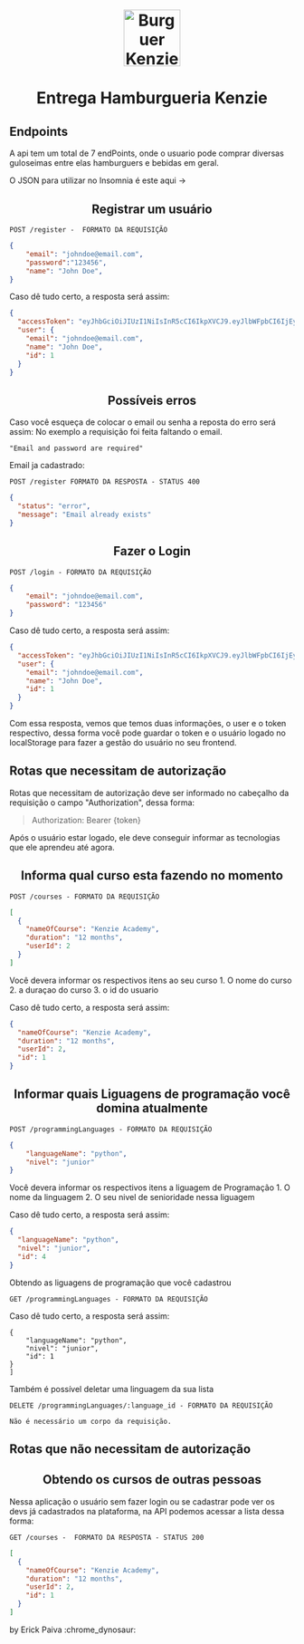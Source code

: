 <h1 align="center">
  <img alt="Burguer Kenzie" title="Burguer Kenzie" src="https://i.ibb.co/djbw6LV/x-burgue.png" width="100px" />
</h1>

<h1 align="center">
  Entrega Hamburgueria Kenzie
</h1>

## **Endpoints**
A api tem um total de 7 endPoints, onde o usuario pode comprar diversas guloseimas entre elas hamburguers e bebidas em geral.

O JSON para utilizar no Insomnia é este aqui -> 

<h2 align ='center'> Registrar um usuário </h2>

`POST /register -  FORMATO DA REQUISIÇÃO`

```json
{
	"email": "johndoe@email.com",
	"password":"123456",
	"name": "John Doe",
}

```
Caso dê tudo certo, a resposta será assim:

```json
{
  "accessToken": "eyJhbGciOiJIUzI1NiIsInR5cCI6IkpXVCJ9.eyJlbWFpbCI6IjEyM3NrYXRlc2s4QG1haWwuY29tIiwiaWF0IjoxNjQyMDk0NjQ4LCJleHAiOjE2NDIwOTgyNDgsInN1YiI6IjIifQ.ruCsRqvBHQpxdOYBTA592GI99LykAKXX_895sZq9Boc",
  "user": {
    "email": "johndoe@email.com",
    "name": "John Doe",
    "id": 1
  }
}

```
<h2 align ='center'> Possíveis erros </h2>

Caso você esqueça de colocar o email ou senha a reposta do erro será assim:
No exemplo a requisição foi feita faltando o email.


`"Email and password are required"`

Email ja cadastrado:

`POST /register FORMATO DA RESPOSTA - STATUS 400`

```json
{
  "status": "error",
  "message": "Email already exists"
}
```

<h2 align ='center'> Fazer o Login </h2>


`POST /login - FORMATO DA REQUISIÇÃO`

```json
{
    "email": "johndoe@email.com",
    "password": "123456"
}
```

Caso dê tudo certo, a resposta será assim:

```json
{
  "accessToken": "eyJhbGciOiJIUzI1NiIsInR5cCI6IkpXVCJ9.eyJlbWFpbCI6IjEyM3NrYXRlc2s4QG1haWwuY29tIiwiaWF0IjoxNjQyMDk3NTA5LCJleHAiOjE2NDIxMDExMDksInN1YiI6IjIifQ.O7t0sbgb8PvDjtDTrYIqHE-qE-jjvYsKsQ7gbcTNGwU",
  "user": {
    "email": "johndoe@email.com",
    "name": "John Doe",
    "id": 1
  }
}
```

Com essa resposta, vemos que temos duas informações, o user e o token respectivo, dessa forma você pode guardar o token e o usuário logado no localStorage para fazer a gestão do usuário no seu frontend.

## Rotas que necessitam de autorização

Rotas que necessitam de autorização deve ser informado no cabeçalho da requisição o campo "Authorization", dessa forma:

> Authorization: Bearer {token}

Após o usuário estar logado, ele deve conseguir informar as tecnologias que ele aprendeu até agora.

<h2 align ='center'> Informa qual curso esta fazendo no momento </h2>

`POST /courses - FORMATO DA REQUISIÇÃO`
```json
[
  {
    "nameOfCourse": "Kenzie Academy",
    "duration": "12 months",
    "userId": 2
  }
]
```
Você devera informar os respectivos itens ao seu curso
    1. O nome do curso
    2. a duraçao do curso
    3. o id do usuario

Caso dê tudo certo, a resposta será assim:

```json
{
  "nameOfCourse": "Kenzie Academy",
  "duration": "12 months",
  "userId": 2,
  "id": 1
}
```
<h2 align ='center'> Informar quais Liguagens de programação você domina atualmente </h2>

`POST /programmingLanguages - FORMATO DA REQUISIÇÃO`
```json
{
	"languageName": "python",
	"nivel": "junior"
}
```

Você devera informar os respectivos itens a liguagem de Programação
    1. O nome da linguagem
    2. O seu nivel de senioridade nessa liguagem

Caso dê tudo certo, a resposta será assim:

```json
{
  "languageName": "python",
  "nivel": "junior",
  "id": 4
}
```

Obtendo as liguagens de programação que você cadastrou

`GET /programmingLanguages - FORMATO DA REQUISIÇÃO`

Caso dê tudo certo, a resposta será assim:

```json[
{
    "languageName": "python",
    "nivel": "junior",
    "id": 1
}
]
```

Também é possível deletar uma linguagem da sua lista

`DELETE /programmingLanguages/:language_id - FORMATO DA REQUISIÇÃO`

```
Não é necessário um corpo da requisição.
```

## Rotas que não necessitam de autorização

<h2 align ='center'> Obtendo os cursos de outras pessoas </h2>

Nessa aplicação o usuário sem fazer login ou se cadastrar pode ver os devs já cadastrados na plataforma, na API podemos acessar a lista dessa forma:

`GET /courses -  FORMATO DA RESPOSTA - STATUS 200`

```json
[
  {
    "nameOfCourse": "Kenzie Academy",
    "duration": "12 months",
    "userId": 2,
    "id": 1
  }
]
```


by Erick Paiva :chrome_dynosaur: